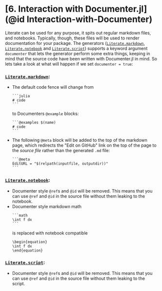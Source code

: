 # [**6.** Interaction with Documenter.jl](@id Interaction-with-Documenter)

Literate can be used for any purpose, it spits out regular markdown files,
and notebooks. Typically, though, these files will be used to render documentation
for your package. The generators ([`Literate.markdown`](@ref), [`Literate.notebook`](@ref)
and [`Literate.script`](@ref)) supports a keyword argument `documenter` that lets
the generator perform some extra things, keeping in mind that the source code have been
written with Documenter.jl in mind. So lets take a look at what will happen
if we set `documenter = true`:

### [`Literate.markdown`](@ref):
- The default code fence will change from
  ````
  ```julia
  # code
  ```
  ````
  to Documenters `@example` blocks:
  ````
  ```@examples $(name)
  # code
  ```
  ````
- The following `@meta` block will be added to the top of the markdown page,
  which redirects the "Edit on GitHub" link on the top of the page to the
  *source file* rather than the generated `.md` file:
  ````
  ```@meta
  EditURL = "$(relpath(inputfile, outputdir))"
  ```
  ````

### [`Literate.notebook`](@ref):
- Documenter style `@ref`s and `@id` will be removed. This means that you can use
  `@ref` and `@id` in the source file without them leaking to the notebook.
- Documenter style markdown math
  ````
  ```math
  \int f dx
  ```
  ````
  is replaced with notebook compatible
  ```
  \begin{equation}
  \int f dx
  \end{equation}
  ```

### [`Literate.script`](@ref):
- Documenter style `@ref`s and `@id` will be removed. This means that you can use
  `@ref` and `@id` in the source file without them leaking to the script.
